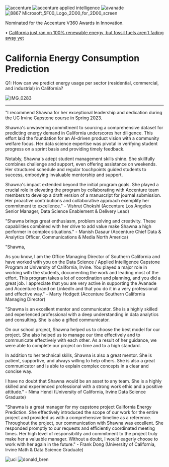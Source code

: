 ![accenture](https://user-images.githubusercontent.com/19508013/215619841-76b97b50-2ad3-4736-9a28-07d9fc1fadc3.png)
![accenture applied intelligence](https://user-images.githubusercontent.com/19508013/215619855-a113fa12-24fb-421d-926a-d7636aa3c874.png)
![avanade](https://user-images.githubusercontent.com/19508013/219159257-2201f2d3-07de-4506-afad-d4ec0a542b35.jpg)
![8867 Microsoft_5F00_Logo_2D00_for_2D00_screen](https://github.com/shawna-tuli-silicon-valley/accenture-california-energy-ai-and-predictive-analytics/assets/19508013/4df376a1-6ce1-4225-8bcd-64d6b75f57b6)

Nominated for the Accenture V360 Awards in Innovation. 

• [California just ran on 100% renewable energy, but fossil fuels aren't fading away yet](https://www.npr.org/2022/05/07/1097376890/for-a-brief-moment-calif-fully-powered-itself-with-renewable-energy)

# California Energy Consumption Prediction 
Q1: How can we predict energy usage per sector (residential, commercial, and industrial) in California? 

![IMG_0283](https://github.com/shawna-tuli-silicon-valley/accenture-california-energy-ai-and-predictive-analytics/assets/19508013/2f500d6f-19e3-4e19-8be0-e2725a7f8f24)
___________________________________________________________________________________________________________________________________________
"I recommend Shawna for her exceptional leadership and dedication during the UC Irvine Capstone course in Spring 2023.

Shawna's unwavering commitment to sourcing a comprehensive dataset for predicting energy demand in California underscores her diligence. This effort laid the foundation for an AI-driven product vision with a community welfare focus. Her data science expertise was pivotal in verifying student progress on a sprint basis and providing timely feedback.

Notably, Shawna's adept student management skills shine. She skillfully combines challenge and support, even offering assistance on weekends. Her structured schedule and regular touchpoints guided students to success, embodying invaluable mentorship and support.

Shawna's impact extended beyond the initial program goals. She played a crucial role in elevating the program by collaborating with Accenture team members to develop a draft version of a manuscript for journal submission. Her proactive contributions and collaborative approach exemplify her commitment to excellence." - Vishrut Chokshi (Accenture Los Angeles Senior Manager, Data Science Enablement & Delivery Lead)

"Shawna brings great enthusiasm, problem solving and creativity. These capabilities combined with her drive to add value make Shawna a high performer in complex situations." - Manish Dasaur (Accenture Chief Data & Analytics Officer, Communications & Media North America)

"Shawna,

As you know, I am the Office Managing Director of Southern California and have worked with you on the Data Science / Applied Intelligence Capstone Program at University of California, Irvine. You played a major role in working with the students, documenting the work and leading most of the effort. This program takes a lot of coordination and planning, and you did a great job. I appreciate that you are very active in supporting the Avanade and Accenture brand on LinkedIn and that you do it in a very professional and effective way." - Marty Hodgett (Accenture Southern California Managing Director) 

"Shawna is an excellent mentor and communicator. She is a highly skilled and experienced professional with a deep understanding in data analytics and consulting. She is also a gifted communicator.

On our school project, Shawna helped us to choose the best model for our project. She also helped us to manage our time effectively and to communicate effectively with each other. As a result of her guidance, we were able to complete our project on time and to a high standard.

In addition to her technical skills, Shawna is also a great mentor. She is patient, supportive, and always willing to help others. She is also a great communicator and is able to explain complex concepts in a clear and concise way.

I have no doubt that Shawna would be an asset to any team. She is a highly skilled and experienced professional with a strong work ethic and a positive attitude." - Nima Hendi (University of California, Irvine Data Science Graduate)

"Shawna is a great manager for my capstone project California Energy Prediction. She effectively introduced the scope of our work for the entire project and provided us with a comprehensive timeline as a reference. Throughout the project, our communication with Shawna was excellent. She responded promptly to our requests and efficiently coordinated meeting times. Her high level of responsibility and commitment to the project truly make her a valuable manager. Without a doubt, I would eagerly choose to work with her again in the future." - Frank Dong (University of California, Irvine Math & Data Science Graduate)

![uci](https://user-images.githubusercontent.com/19508013/219168339-7adc8adb-be85-4bd9-b388-52db70d17267.png)
![donald_bren](https://user-images.githubusercontent.com/19508013/219168357-a4eb143a-916d-464a-9c7f-03859679a759.png)
